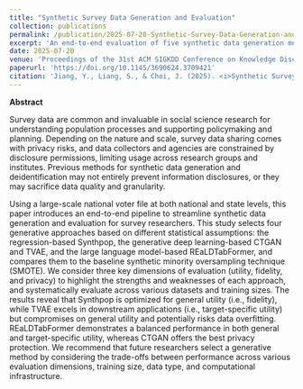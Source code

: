 ```yaml
---
title: "Synthetic Survey Data Generation and Evaluation"
collection: publications
permalink: /publication/2025-07-20-Synthetic-Survey-Data-Generation-and-Evaluation
excerpt: 'An end-to-end evaluation of five synthetic data generation methods for survey microdata using utility, fidelity, and privacy metrics.'
date: 2025-07-20
venue: 'Proceedings of the 31st ACM SIGKDD Conference on Knowledge Discovery and Data Mining (KDD ’25)'
paperurl: 'https://doi.org/10.1145/3690624.3709421'
citation: 'Jiang, Y., Liang, S., & Choi, J. (2025). <i>Synthetic Survey Data Generation and Evaluation.</i> In <i>Proceedings of the 31st ACM SIGKDD Conference on Knowledge Discovery and Data Mining</i> (pp. 2292–2302). ACM. https://doi.org/10.1145/3690624.3709421'
---
```


**Abstract**

Survey data are common and invaluable in social science research for understanding population processes and supporting policymaking and planning. Depending on the nature and scale, survey data sharing comes with privacy risks, and data collectors and agencies are constrained by disclosure permissions, limiting usage across research groups and institutes. Previous methods for synthetic data generation and deidentification may not entirely prevent information disclosures, or they may sacrifice data quality and granularity.

Using a large-scale national voter file at both national and state levels, this paper introduces an end-to-end pipeline to streamline synthetic data generation and evaluation for survey researchers. This study selects four generative approaches based on different statistical assumptions: the regression-based Synthpop, the generative deep learning-based CTGAN and TVAE, and the large language model-based REaLDTabFormer, and compares them to the baseline synthetic minority oversampling technique (SMOTE). We consider three key dimensions of evaluation (utility, fidelity, and privacy) to highlight the strengths and weaknesses of each approach, and systematically evaluate across various datasets and training sizes. The results reveal that Synthpop is optimized for general utility (i.e., fidelity), while TVAE excels in downstream applications (i.e., target-specific utility) but compromises on general utility and potentially risks data overfitting. REaLDTabFormer demonstrates a balanced performance in both general and target-specific utility, whereas CTGAN offers the best privacy protection. We recommend that future researchers select a generative method by considering the trade-offs between performance across various evaluation dimensions, training size, data type, and computational infrastructure.